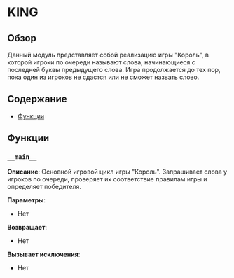 # KING

## Обзор

Данный модуль представляет собой реализацию игры "Король", в которой игроки по очереди называют слова, начинающиеся с последней буквы предыдущего слова. Игра продолжается до тех пор, пока один из игроков не сдастся или не сможет назвать слово.

## Содержание

- [Функции](#Функции)

## Функции

### `__main__`

**Описание**:
Основной игровой цикл игры "Король". Запрашивает слова у игроков по очереди, проверяет их соответствие правилам игры и определяет победителя.

**Параметры**:
- Нет

**Возвращает**:
- Нет

**Вызывает исключения**:
- Нет